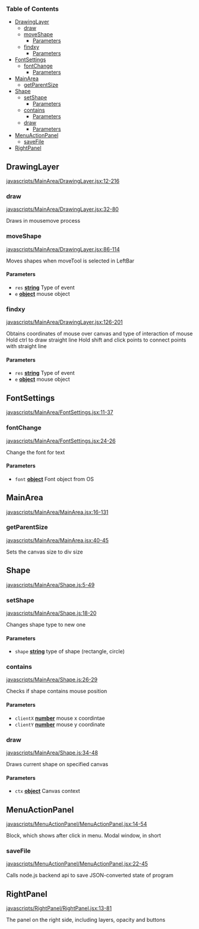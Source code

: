 <!-- Generated by documentation.js. Update this documentation by updating the source code. -->

### Table of Contents

-   [DrawingLayer][1]
    -   [draw][2]
    -   [moveShape][3]
        -   [Parameters][4]
    -   [findxy][5]
        -   [Parameters][6]
-   [FontSettings][7]
    -   [fontChange][8]
        -   [Parameters][9]
-   [MainArea][10]
    -   [getParentSize][11]
-   [Shape][12]
    -   [setShape][13]
        -   [Parameters][14]
    -   [contains][15]
        -   [Parameters][16]
    -   [draw][17]
        -   [Parameters][18]
-   [MenuActionPanel][19]
    -   [saveFile][20]
-   [RightPanel][21]

## DrawingLayer

[javascripts/MainArea/DrawingLayer.jsx:12-216][22]

### draw

[javascripts/MainArea/DrawingLayer.jsx:32-80][23]

Draws in mousemove process

### moveShape

[javascripts/MainArea/DrawingLayer.jsx:86-114][24]

Moves shapes when moveTool is selected in LeftBar

#### Parameters

-   `res` **[string][25]** Type of event
-   `e` **[object][26]** mouse object

### findxy

[javascripts/MainArea/DrawingLayer.jsx:126-201][27]

Obtains coordinates of mouse over canvas and type of interaction of mouse
Hold ctrl to draw straight line
Hold shift and click points to connect points with straight line

#### Parameters

-   `res` **[string][25]** Type of event
-   `e` **[object][26]** mouse object

## FontSettings

[javascripts/MainArea/FontSettings.jsx:11-37][28]

### fontChange

[javascripts/MainArea/FontSettings.jsx:24-26][29]

Change the font for text

#### Parameters

-   `font` **[object][26]** Font object from OS

## MainArea

[javascripts/MainArea/MainArea.jsx:16-131][30]

### getParentSize

[javascripts/MainArea/MainArea.jsx:40-45][31]

Sets the canvas size to div size

## Shape

[javascripts/MainArea/Shape.js:5-49][32]

### setShape

[javascripts/MainArea/Shape.js:18-20][33]

Changes shape type to new one

#### Parameters

-   `shape` **[string][25]** type of shape (rectangle, circle)

### contains

[javascripts/MainArea/Shape.js:26-29][34]

Checks if shape contains mouse position

#### Parameters

-   `clientX` **[number][35]** mouse x coordintae
-   `clientY` **[number][35]** mouse y coordinate

### draw

[javascripts/MainArea/Shape.js:34-48][36]

Draws current shape on specified canvas

#### Parameters

-   `ctx` **[object][26]** Canvas context

## MenuActionPanel

[javascripts/MenuActionPanel/MenuActionPanel.jsx:14-54][37]

Block, which shows after click in menu. Modal window, in short

### saveFile

[javascripts/MenuActionPanel/MenuActionPanel.jsx:22-45][38]

Calls node.js backend api to save JSON-converted state of program

## RightPanel

[javascripts/RightPanel/RightPanel.jsx:13-81][39]

The panel on the right side, including layers, opacity and buttons

[1]: #drawinglayer

[2]: #draw

[3]: #moveshape

[4]: #parameters

[5]: #findxy

[6]: #parameters-1

[7]: #fontsettings

[8]: #fontchange

[9]: #parameters-2

[10]: #mainarea

[11]: #getparentsize

[12]: #shape

[13]: #setshape

[14]: #parameters-3

[15]: #contains

[16]: #parameters-4

[17]: #draw-1

[18]: #parameters-5

[19]: #menuactionpanel

[20]: #savefile

[21]: #rightpanel

[22]: https://github.com/FallenAngel97/dynosign/blob/00c417177f7c40479f51b279cea03cc094473f73/javascripts/MainArea/DrawingLayer.jsx#L12-L216 "Source code on GitHub"

[23]: https://github.com/FallenAngel97/dynosign/blob/00c417177f7c40479f51b279cea03cc094473f73/javascripts/MainArea/DrawingLayer.jsx#L32-L80 "Source code on GitHub"

[24]: https://github.com/FallenAngel97/dynosign/blob/00c417177f7c40479f51b279cea03cc094473f73/javascripts/MainArea/DrawingLayer.jsx#L86-L114 "Source code on GitHub"

[25]: https://developer.mozilla.org/docs/Web/JavaScript/Reference/Global_Objects/String

[26]: https://developer.mozilla.org/docs/Web/JavaScript/Reference/Global_Objects/Object

[27]: https://github.com/FallenAngel97/dynosign/blob/00c417177f7c40479f51b279cea03cc094473f73/javascripts/MainArea/DrawingLayer.jsx#L126-L201 "Source code on GitHub"

[28]: https://github.com/FallenAngel97/dynosign/blob/00c417177f7c40479f51b279cea03cc094473f73/javascripts/MainArea/FontSettings.jsx#L11-L37 "Source code on GitHub"

[29]: https://github.com/FallenAngel97/dynosign/blob/00c417177f7c40479f51b279cea03cc094473f73/javascripts/MainArea/FontSettings.jsx#L24-L26 "Source code on GitHub"

[30]: https://github.com/FallenAngel97/dynosign/blob/00c417177f7c40479f51b279cea03cc094473f73/javascripts/MainArea/MainArea.jsx#L16-L131 "Source code on GitHub"

[31]: https://github.com/FallenAngel97/dynosign/blob/00c417177f7c40479f51b279cea03cc094473f73/javascripts/MainArea/MainArea.jsx#L40-L45 "Source code on GitHub"

[32]: https://github.com/FallenAngel97/dynosign/blob/00c417177f7c40479f51b279cea03cc094473f73/javascripts/MainArea/Shape.js#L5-L49 "Source code on GitHub"

[33]: https://github.com/FallenAngel97/dynosign/blob/00c417177f7c40479f51b279cea03cc094473f73/javascripts/MainArea/Shape.js#L18-L20 "Source code on GitHub"

[34]: https://github.com/FallenAngel97/dynosign/blob/00c417177f7c40479f51b279cea03cc094473f73/javascripts/MainArea/Shape.js#L26-L29 "Source code on GitHub"

[35]: https://developer.mozilla.org/docs/Web/JavaScript/Reference/Global_Objects/Number

[36]: https://github.com/FallenAngel97/dynosign/blob/00c417177f7c40479f51b279cea03cc094473f73/javascripts/MainArea/Shape.js#L34-L48 "Source code on GitHub"

[37]: https://github.com/FallenAngel97/dynosign/blob/00c417177f7c40479f51b279cea03cc094473f73/javascripts/MenuActionPanel/MenuActionPanel.jsx#L14-L54 "Source code on GitHub"

[38]: https://github.com/FallenAngel97/dynosign/blob/00c417177f7c40479f51b279cea03cc094473f73/javascripts/MenuActionPanel/MenuActionPanel.jsx#L22-L45 "Source code on GitHub"

[39]: https://github.com/FallenAngel97/dynosign/blob/00c417177f7c40479f51b279cea03cc094473f73/javascripts/RightPanel/RightPanel.jsx#L13-L81 "Source code on GitHub"
